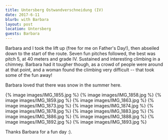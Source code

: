 ```yaml
---
title: Untersberg Ostwandverschneidung (IV)
date: 2017-6-11
blurb: with Barbara
layout: post
location: Untersberg
guests: Barbara
---
```


Barbara and I took the lift up (free for me on Father's Day!), then abseiled
down to the start of the route. Seven fun pitches followed, the best
was pitch 5, at 40 meters and grade IV. Sustained and interesting
climbing in a chimney. Barbara had it tougher though, as a crowd of
people were around at that point, and a woman found the climbing
very difficult -- that took some of the fun away!

Barbara loved that there was snow in the summer here.

{% image images/IMG_1855.jpg %}
{% image images/IMG_1858.jpg %}
{% image images/IMG_1859.jpg %}
{% image images/IMG_1863.jpg %}
{% image images/IMG_1873.jpg %}
{% image images/IMG_1874.jpg %}
{% image images/IMG_1878.jpg %}
{% image images/IMG_1883.jpg %}
{% image images/IMG_1886.jpg %}
{% image images/IMG_1888.jpg %}
{% image images/IMG_1892.jpg %}
{% image images/IMG_1893.jpg %}

Thanks Barbara for a fun day :).
